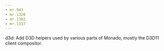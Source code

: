 ```yaml
---
- mr.943
- mr.1326
- mr.1302
- mr.1337
---
```

d3d: Add D3D helpers used by various parts of Monado, mostly the D3D11 client
compositor.
